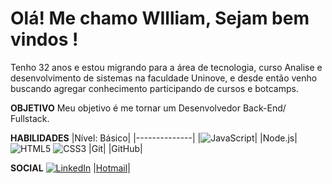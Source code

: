 # Olá! Me chamo WIlliam, Sejam bem vindos !

Tenho 32 anos e estou migrando para a área de tecnologia, curso Analise e desenvolvimento de sistemas na faculdade Uninove, e desde então venho buscando agregar conhecimento participando de cursos e botcamps.

**OBJETIVO**
Meu objetivo é me tornar um Desenvolvedor Back-End/ Fullstack.

**HABILIDADES**
|Nível: Básico|
|--------------|
|![JavaScript](https://img.shields.io/badge/JavaScript-000?style=for-the-badge&logo=javascript)|
|Node.js|
![HTML5](https://img.shields.io/badge/HTML5-000?style=for-the-badge&logo=html5)
![CSS3](https://img.shields.io/badge/CSS3-000?style=for-the-badge&logo=css3&logoColor=264CE4)
|Git|
|GitHub|

**SOCIAL**
[![LinkedIn](https://img.shields.io/badge/LinkedIn-000?style=for-the-badge&logo=linkedin&logoColor=0E76A9)](https://www.linkedin.com/in/williamdondas/)
|[Hotmail](williamdondas@hotmail.com)|